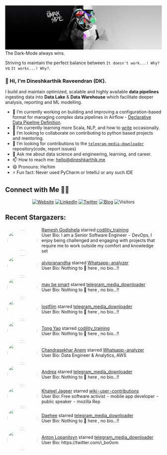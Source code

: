 ![](https://github.com/Dineshkarthik/Dineshkarthik/blob/master/assets/cover.jpg)
The Dark-Mode always wins.

Striving to maintain the perfect balance between `It doesn't work...! Why?` vs `It works...! Why?`.

### 👋 Hi, I'm Dineshkarthik Raveendran (DK).

I build and maintain optimized, scalable and highly available **data pipelines** ingesting data into **Data Lake** & **Data Warehouse** which facilitate deeper analysis, reporting and ML modelling.


- 🔭 I’m currently working on building and improving a configuration-based format for managing complex data pipelines in Airflow - [Declarative Data Pipeline Definition](https://www.thoughtworks.com/de/radar/techniques?blipid=202005084).
- 🌱 I’m currently learning more Scala, NLP, and how to [write](https://medium.com/@dineshkarthik.r) occasionally.
- 👯 I’m looking to collaborate on contributing to python based projects and mentoring.
- 🤔 I’m looking for contributions to the [`telegram-media-downloader`](https://github.com/Dineshkarthik/telegram_media_downloader) repository(code, report issues) 
- 💬 Ask me about data science and engineering, learning, and career.
- 📫 How to reach me: [hello@dineshkarthik.me](mailto:hello@dineshkarthik.me)
- 😄 Pronouns: He/him
- ⚡ Fun fact: Never used PyCharm or IntelliJ or any such IDE

## Connect with Me 🤝🏻

<p align="center">
<a href="https://dineshkarthik.me"><img alt="Website" src="https://img.shields.io/badge/Website-dineshkarthik.me-blue?style=flat&logo=google-chrome"></a>
<a href="https://www.linkedin.com/in/dineshkarthik-r/"><img alt="LinkedIn" src="https://img.shields.io/badge/LinkedIN-Dineshkarthik%20Raveendran-blue?style=flat&logo=linkedin"></a>
<a href="https://twitter.com/Dineshkarthik_R"><img alt="Twitter" src="https://img.shields.io/badge/Twitter-Dineshkarthik%20R-blue?style=flat&logo=twitter"></a>
<a href="https://medium.com/@dineshkarthik.r"><img alt="Blog" src="https://img.shields.io/badge/Medium-Dineshkarthik%20Raveendran-blue?style=flat&logo=medium"></a>
<img alt="Visitors" src="https://visitor-badge.laobi.icu/badge?page_id=Dineshkarthik">
</p>


## Recent Stargazers:

<table cellspacing="0" cellpadding="0" style="border: none;">
  <tbody cellspacing="0" cellpadding="0" style="border: none;">
    <tr style="border: none;">
      <td style="border: none">
        <a href="https://github.com/rago-actions">
          <img
            style="border-radius: 50%;"
            align="left"
            src="https://avatars3.githubusercontent.com/u/49201509?u=3432e88d26fb84d7bac991155b57841c0cd2e6ab&v=4"
            width="96"
            height="65"
          />
        </a>
      </td>
      <td style="border: none">
        <div>
          <a href="https://github.com/rago-actions">Ramesh Godishela</a> 
          starred <a href="https://github.com/Dineshkarthik/codility_training">codility_training</a>
        </div>
        <div>
          User Bio: I am a Senior Software Engineer - DevOps, I enjoy being challenged and engaging with projects that require me to work outside my comfort and knowledge set
        </div>
      </td>
    </tr>
    <tr style="border: none;">
      <td style="border: none">
        <a href="https://github.com/alvipranandha">
          <img
            style="border-radius: 50%;"
            align="left"
            src="https://avatars3.githubusercontent.com/u/44926627?u=8874429ed8889a35a07ba2ec679f4856d4144380&v=4"
            width="96"
            height="65"
          />
        </a>
      </td>
      <td style="border: none">
        <div>
          <a href="https://github.com/alvipranandha">alvipranandha</a> 
          starred <a href="https://github.com/Dineshkarthik/Whatsapp-analyzer">Whatsapp-analyzer</a>
        </div>
        <div>
          User Bio: Nothing to 👀 here , no bio...!!
        </div>
      </td>
    </tr>
    <tr style="border: none;">
      <td style="border: none">
        <a href="https://github.com/maybesmart">
          <img
            style="border-radius: 50%;"
            align="left"
            src="https://avatars1.githubusercontent.com/u/67439581?v=4"
            width="96"
            height="65"
          />
        </a>
      </td>
      <td style="border: none">
        <div>
          <a href="https://github.com/maybesmart">may be smart</a> 
          starred <a href="https://github.com/Dineshkarthik/telegram_media_downloader">telegram_media_downloader</a>
        </div>
        <div>
          User Bio: Nothing to 👀 here , no bio...!!
        </div>
      </td>
    </tr>
    <tr style="border: none;">
      <td style="border: none">
        <a href="https://github.com/lostfilm">
          <img
            style="border-radius: 50%;"
            align="left"
            src="https://avatars0.githubusercontent.com/u/16875840?v=4"
            width="96"
            height="65"
          />
        </a>
      </td>
      <td style="border: none">
        <div>
          <a href="https://github.com/lostfilm">lostfilm</a> 
          starred <a href="https://github.com/Dineshkarthik/telegram_media_downloader">telegram_media_downloader</a>
        </div>
        <div>
          User Bio: Nothing to 👀 here , no bio...!!
        </div>
      </td>
    </tr>
    <tr style="border: none;">
      <td style="border: none">
        <a href="https://github.com/ChillYao">
          <img
            style="border-radius: 50%;"
            align="left"
            src="https://avatars3.githubusercontent.com/u/51960333?v=4"
            width="96"
            height="65"
          />
        </a>
      </td>
      <td style="border: none">
        <div>
          <a href="https://github.com/ChillYao">Tong Yao</a> 
          starred <a href="https://github.com/Dineshkarthik/codility_training">codility_training</a>
        </div>
        <div>
          User Bio: Nothing to 👀 here , no bio...!!
        </div>
      </td>
    </tr>
    <tr style="border: none;">
      <td style="border: none">
        <a href="https://github.com/cs-chandu">
          <img
            style="border-radius: 50%;"
            align="left"
            src="https://avatars3.githubusercontent.com/u/17685818?u=1e7f23edc55ff7d6d051e0411a85ca8da0acd769&v=4"
            width="96"
            height="65"
          />
        </a>
      </td>
      <td style="border: none">
        <div>
          <a href="https://github.com/cs-chandu">Chandrasekhar Anem</a> 
          starred <a href="https://github.com/Dineshkarthik/Whatsapp-analyzer">Whatsapp-analyzer</a>
        </div>
        <div>
          User Bio: Data Engineer & Analytics, AWS
        </div>
      </td>
    </tr>
    <tr style="border: none;">
      <td style="border: none">
        <a href="https://github.com/AndryGamingYT">
          <img
            style="border-radius: 50%;"
            align="left"
            src="https://avatars2.githubusercontent.com/u/40695268?u=3863069c8877bc3a6a1613cf34120799eb8abb3f&v=4"
            width="96"
            height="65"
          />
        </a>
      </td>
      <td style="border: none">
        <div>
          <a href="https://github.com/AndryGamingYT">Andrea</a> 
          starred <a href="https://github.com/Dineshkarthik/telegram_media_downloader">telegram_media_downloader</a>
        </div>
        <div>
          User Bio: Nothing to 👀 here , no bio...!!
        </div>
      </td>
    </tr>
    <tr style="border: none;">
      <td style="border: none">
        <a href="https://github.com/khaleeljageer">
          <img
            style="border-radius: 50%;"
            align="left"
            src="https://avatars2.githubusercontent.com/u/28587143?u=9da658b93c0300d86ab816e0f29670ffddf9cf80&v=4"
            width="96"
            height="65"
          />
        </a>
      </td>
      <td style="border: none">
        <div>
          <a href="https://github.com/khaleeljageer">Khaleel Jageer</a> 
          starred <a href="https://github.com/Dineshkarthik/wiki-user-contributions">wiki-user-contributions</a>
        </div>
        <div>
          User Bio: Free software activist - mobile app developer - public speaker - mozilla Rep
        </div>
      </td>
    </tr>
    <tr style="border: none;">
      <td style="border: none">
        <a href="https://github.com/daehee">
          <img
            style="border-radius: 50%;"
            align="left"
            src="https://avatars1.githubusercontent.com/u/81271?u=6927517d08e9353c2169f732a961036d09002e83&v=4"
            width="96"
            height="65"
          />
        </a>
      </td>
      <td style="border: none">
        <div>
          <a href="https://github.com/daehee">Daehee</a> 
          starred <a href="https://github.com/Dineshkarthik/telegram_media_downloader">telegram_media_downloader</a>
        </div>
        <div>
          User Bio: Nothing to 👀 here , no bio...!!
        </div>
      </td>
    </tr>
    <tr style="border: none;">
      <td style="border: none">
        <a href="https://github.com/Bo0oM">
          <img
            style="border-radius: 50%;"
            align="left"
            src="https://avatars0.githubusercontent.com/u/3492361?u=5646c8ded6ff627a116f417a7afe39ec2163cde6&v=4"
            width="96"
            height="65"
          />
        </a>
      </td>
      <td style="border: none">
        <div>
          <a href="https://github.com/Bo0oM">Anton Lopanitsyn</a> 
          starred <a href="https://github.com/Dineshkarthik/telegram_media_downloader">telegram_media_downloader</a>
        </div>
        <div>
          User Bio: https://twitter.com/i_bo0om
        </div>
      </td>
    </tr>
    
  </tbody>
</table>